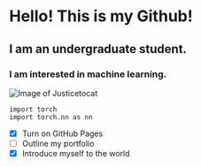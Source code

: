 # Hello! This is my Github!
## I am an undergraduate student.
### I am interested in machine learning.
![Image of Justicetocat](https://octodex.github.com/images/justicetocat.jpg)
```
import torch
import torch.nn as nn
```
- [x] Turn on GitHub Pages
- [ ] Outline my portfolio
- [x] Introduce myself to the world
